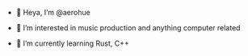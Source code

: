 - 👋 Heya, I’m @aerohue
  
- 👀 I’m interested in music production and anything computer related
  
- 🌱 I’m currently learning Rust, C++

